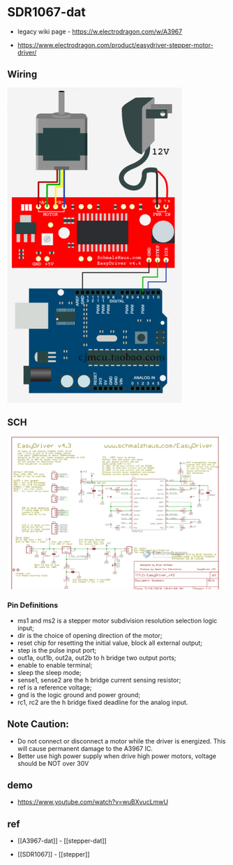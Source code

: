 
# SDR1067-dat 


- legacy wiki page - https://w.electrodragon.com/w/A3967


- https://www.electrodragon.com/product/easydriver-stepper-motor-driver/

## Wiring 

![](2023-11-01-18-55-32.png)


## SCH 

![](2023-11-01-18-52-38.png)

### Pin Definitions 

- ms1 and ms2 is a stepper motor subdivision resolution selection logic input;
- dir is the choice of opening direction of the motor;
- reset chip for resetting the initial value, block all external output;
- step is the pulse input port;
- out1a, out1b, out2a, out2b to h bridge two output ports;
- enable to enable terminal;
- sleep the sleep mode;
- sense1, sense2 are the h bridge current sensing resistor;
- ref is a reference voltage;
- gnd is the logic ground and power ground;
- rc1, rc2 are the h bridge fixed deadline for the analog input.

## Note Caution:

- Do not connect or disconnect a motor while the driver is energized. This will cause permanent damage to the A3967 IC.
- Better use high power supply when drive high power motors, voltage should be NOT over 30V

## demo 

- https://www.youtube.com/watch?v=wuBXvucLmwU

## ref 

- [[A3967-dat]] - [[stepper-dat]]

- [[SDR1067]] - [[stepper]]


